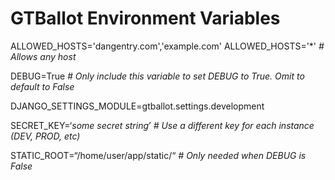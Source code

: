 # GTBallot Environment Variables

ALLOWED_HOSTS='dangentry.com','example.com'
ALLOWED_HOSTS='\*' *# Allows any host*

DEBUG=True *# Only include this variable to set DEBUG to True. Omit to default to False*

DJANGO_SETTINGS_MODULE=gtballot.settings.development 

SECRET_KEY=‘*some secret string*’ *# Use a different key for each instance (DEV, PROD, etc)*

STATIC_ROOT=“/home/user/app/static/“ *# Only needed when DEBUG is False*
